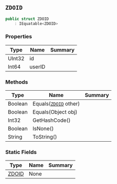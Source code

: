 ## `ZDOID`

```csharp
public struct ZDOID
    : IEquatable<ZDOID>

```

### Properties

| Type | Name | Summary | 
| --- | --- | --- | 
| UInt32 | id |  | 
| Int64 | userID |  | 


### Methods

| Type | Name | Summary | 
| --- | --- | --- | 
| Boolean | Equals([`ZDOID`](./ZDOID.md) other) |  | 
| Boolean | Equals(Object obj) |  | 
| Int32 | GetHashCode() |  | 
| Boolean | IsNone() |  | 
| String | ToString() |  | 


### Static Fields

| Type | Name | Summary | 
| --- | --- | --- | 
| [ZDOID](./ZDOID.md) | None |  | 


